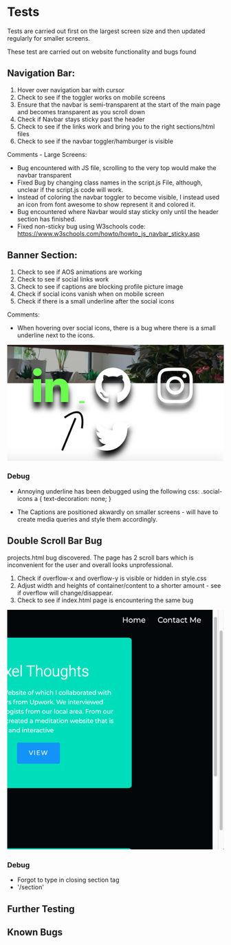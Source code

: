 # Tests 

Tests are carried out first on the largest screen size and then updated regularly for smaller screens.

These test are carried out on website functionality and bugs found

## Navigation Bar: 
  1. Hover over navigation bar with cursor
  2. Check to see if the toggler works on mobile screens
  3. Ensure that the navbar is semi-transparent at the start of the main page and becomes transparent as you scroll down 
  4. Check if Navbar stays sticky past the header 
  5. Check to see if the links work and bring you to the right sections/html files
  6. Check to see if the navbar toggler/hamburger is visible
   
Comments - Large Screens:

- Bug encountered with JS file, scrolling to the very top would make the navbar transparent
- Fixed Bug by changing class names in the script.js File, although, unclear if the script.js code will work.
- Instead of coloring the navbar toggler to become visible, I instead used an icon from font awesome to show represent it and colored it.
- Bug encountered where Navbar would stay sticky only until the header section has finished.
- Fixed non-sticky bug using W3schools code: https://www.w3schools.com/howto/howto_js_navbar_sticky.asp 

## Banner Section: 
1. Check to see if AOS animations are working
2. Check to see if social links work 
3. Check to see if captions are blocking profile picture image
4. Check if social icons vanish when on mobile screen
5. Check if there is a small underline after the social icons
   
Comments: 

- When hovering over social icons, there is a bug where there is a small underline next to the icons. 

![SocialLink-error-Demo](assets/tests/social-link-error.png)
### Debug
- Annoying underline has been debugged using the following css: 
    .social-icons a {
    text-decoration: none;
}

- The Captions are positioned akwardly on smaller screens - will have to create media queries and style them accordingly.

## Double Scroll Bar Bug 

projects.html bug discovered. The page has 2 scroll bars which is inconvenient for the user and overall looks unprofessional. 

1. Check if overflow-x and overflow-y is visible or hidden in style.css 
2. Adjust width and heights of container/content to a shorter amount - see if overflow will change/disappear.
3. Check to see if index.html page is encountering the same bug

![2ScrollBar-bug-Demo](assets/tests/2scrollbars.png) 

### Debug

- Forgot to type in closing section tag 
- '/section'

## Further Testing

## Known Bugs